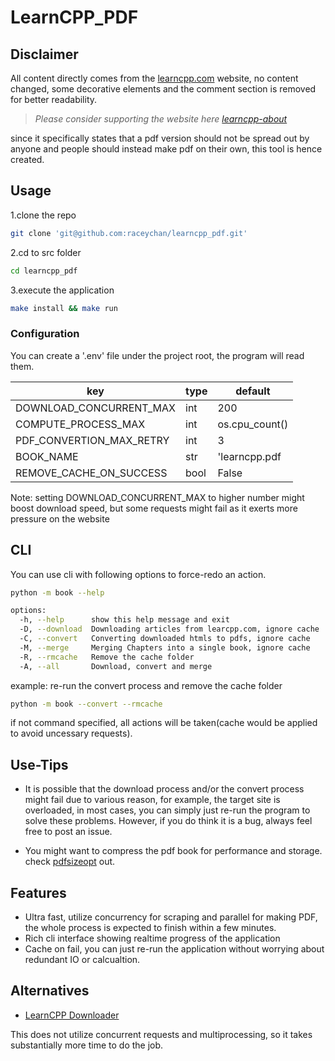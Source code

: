 # LearnCPP_PDF

## Disclaimer

All content directly comes from the [learncpp.com](https://learncpp.com) website, no content changed, some decorative elements and the comment section is removed for better readability.

> *Please consider supporting the website here [learncpp-about](https://www.learncpp.com/about/)*

since it specifically states that a pdf version should not be spread out by anyone and people should instead make pdf on their own, this tool is hence created.

## Usage

1.clone the repo

```bash
git clone 'git@github.com:raceychan/learncpp_pdf.git'
```

2.cd to src folder

```bash
cd learncpp_pdf
```

3.execute the application

```bash
make install && make run
```

### Configuration

You can create a '.env' file under the project root, the program will read them.

| key| type| default|
| --- | --- | --- |
| DOWNLOAD_CONCURRENT_MAX |int | 200 |
| COMPUTE_PROCESS_MAX | int | os.cpu_count() |
| PDF_CONVERTION_MAX_RETRY | int | 3 |
| BOOK_NAME | str | 'learncpp.pdf |
| REMOVE_CACHE_ON_SUCCESS | bool | False |

Note: setting DOWNLOAD_CONCURRENT_MAX to higher number might boost download speed, but some requests might fail as it exerts more pressure on the website

## CLI

You can use cli with following options to force-redo an action.

```bash
python -m book --help
```

```bash
options:
  -h, --help      show this help message and exit
  -D, --download  Downloading articles from learcpp.com, ignore cache
  -C, --convert   Converting downloaded htmls to pdfs, ignore cache
  -M, --merge     Merging Chapters into a single book, ignore cache
  -R, --rmcache   Remove the cache folder
  -A, --all       Download, convert and merge
```

example: re-run the convert process and remove the cache folder

```bash
python -m book --convert --rmcache
```

if not command specified, all actions will be taken(cache would be applied to avoid uncessary requests).

## Use-Tips

- It is possible that the download process and/or the convert process might fail due to various reason, for example, the target site is overloaded, in most cases, you can simply just re-run the program to solve these problems.
However, if you do think it is a bug, always feel free to post an issue.

- You might want to compress the pdf book for performance and storage.
check [pdfsizeopt](https://github.com/pts/pdfsizeopt) out.

## Features

- Ultra fast, utilize concurrency for scraping and parallel for making PDF, the whole process is expected to finish within a few minutes.
- Rich cli interface showing realtime progress of the application
- Cache on fail, you can just re-run the application without worrying about redundant IO or calcualtion.

## Alternatives

- [LearnCPP Downloader](https://github.com/amalrajan/learncpp-download/tree/master)

This does not utilize concurrent requests and multiprocessing, so it takes substantially more time to do the job.
